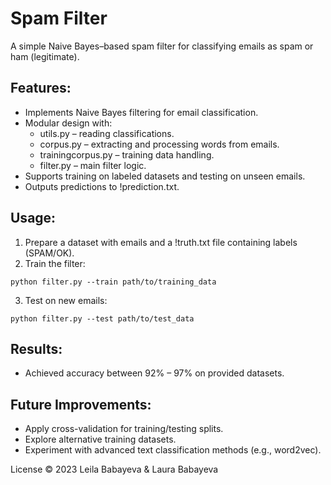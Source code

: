 # Spam Filter

A simple Naive Bayes–based spam filter for classifying emails as spam or ham (legitimate).

## Features:
- Implements Naive Bayes filtering for email classification.
- Modular design with:
    - utils.py – reading classifications.
    - corpus.py – extracting and processing words from emails.
    - trainingcorpus.py – training data handling.
    - filter.py – main filter logic.
- Supports training on labeled datasets and testing on unseen emails.
- Outputs predictions to !prediction.txt.

## Usage:
1. Prepare a dataset with emails and a !truth.txt file containing labels (SPAM/OK).
2. Train the filter:
```
python filter.py --train path/to/training_data
```
3. Test on new emails:
```
python filter.py --test path/to/test_data
```

## Results:
- Achieved accuracy between 92% – 97% on provided datasets.

## Future Improvements:
- Apply cross-validation for training/testing splits.
- Explore alternative training datasets.
- Experiment with advanced text classification methods (e.g., word2vec).

License
© 2023 Leila Babayeva & Laura Babayeva
